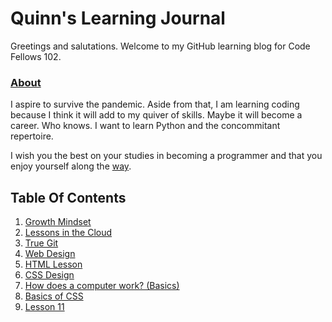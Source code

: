 # Quinn's Learning Journal

Greetings and salutations.  Welcome to my GitHub learning blog for Code Fellows 102.   

### [**About**](https://www.coursera.org/learn/learning-how-to-learn) 

I aspire to survive the pandemic.  Aside from that, I am learning coding because I think it will add to my quiver of skills. Maybe it will become a career.  Who knows.  I want to learn Python and the concommitant repertoire. 

I wish you the best on your studies in becoming a programmer and that you enjoy yourself along the [way](https://www.youtube.com/watch?v=cPd_awQuH4o).  

## Table Of Contents
1. [Growth Mindset](lesson2.md) 
1. [Lessons in the Cloud](lesson3.md) 
1. [True Git](lesson4.md)
1. [Web Design](lesson5.md)
1. [HTML Lesson](lesson5.md)
1. [CSS Design](lesson6.md)
1. [How does a computer work? (Basics)](lesson7.md) 
1. [Basics of CSS](lesson8.md)
11. [Lesson 11](https://www.youtube.com/watch?v=7KF4iJzBVWM)

